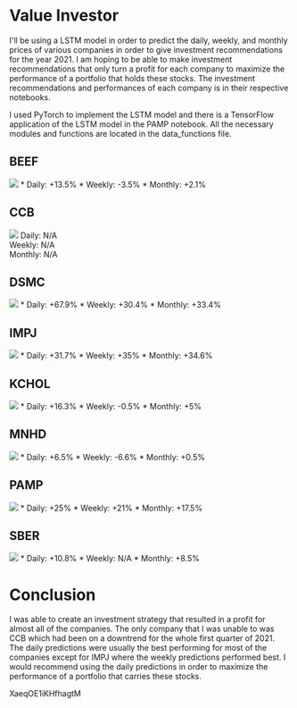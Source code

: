 # Value Investor
 
I'll be using a LSTM model in order to predict the daily, weekly, and monthly prices of various companies in order to give investment recommendations for the year 2021. I am hoping to be able to make investment recommendations that only turn a profit for each company to maximize the performance of a portfolio that holds these stocks. The investment recommendations and performances of each company is in their respective notebooks.

I used PyTorch to implement the LSTM model and there is a TensorFlow application of the LSTM model in the PAMP notebook. All the necessary modules and functions are located in the data_functions file.

## BEEF
<img src='https://i.imgur.com/ME0yA73.jpg'>
 * Daily: +13.5%
 * Weekly: -3.5%
 * Monthly: +2.1%

## CCB
<img src='https://i.imgur.com/2LS2O8W.jpg'>
Daily: N/A <br>
Weekly: N/A <br>
Monthly: N/A <br>

## DSMC
<img src='https://i.imgur.com/f0nxPAm.jpg'>
* Daily: +67.9%
* Weekly: +30.4%
* Monthly: +33.4%

## IMPJ
<img src='https://i.imgur.com/zAlWU7H.jpg'>
* Daily: +31.7%
* Weekly: +35%
* Monthly: +34.6%

## KCHOL
<img src='https://i.imgur.com/F4wyaGZ.jpg'>
* Daily: +16.3%
* Weekly: -0.5%
* Monthly: +5%

## MNHD
<img src='https://i.imgur.com/IrhOzwT.jpg'>
* Daily: +6.5%
* Weekly: -6.6%
* Monthly: +0.5%

## PAMP
<img src='https://i.imgur.com/gFWF8S1.jpg'>
* Daily: +25%
* Weekly: +21%
* Monthly: +17.5%

## SBER
<img src='https://i.imgur.com/NWiL0pt.jpg'>
* Daily: +10.8%
* Weekly: N/A
* Monthly: +8.5%

# Conclusion

I was able to create an investment strategy that resulted in a profit for almost all of the companies. The only company that I was unable to was CCB which had been on a downtrend for the whole first quarter of 2021. The daily predictions were usually the best performing for most of the companies except for IMPJ where the weekly predictions performed best. I would recommend using the daily predictions in order to maximize the performance of a portfolio that carries these stocks.








XaeqOE1iKHfhagtM
